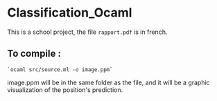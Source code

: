 # Classification_Ocaml
This is a school project, the file `rapport.pdf` is in french.

## To compile :

    `ocaml src/source.ml -o image.ppm`

image.ppm will be in the same folder as the file, and it will be a graphic visualization of the position's prediction.
